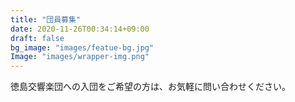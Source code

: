 ```yaml
---
title: "団員募集"
date: 2020-11-26T00:34:14+09:00
draft: false
bg_image: "images/featue-bg.jpg"
Image: "images/wrapper-img.png"
---
```


徳島交響楽団への入団をご希望の方は、お気軽に問い合わせください。

